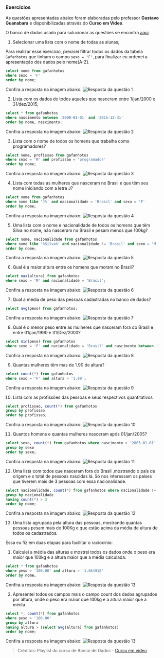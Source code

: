 ### Exercícios

As questões apresentadas abaixo foram elaboradas pelo professor **Gustavo Guanabara** e disponibilizadas através do **Curso em Vídeo**. 

O banco de dados usado para solucionar as questões se encontra [aqui](arquivos-exercicios/dump_cursoemvideo.sql).


1. Selecionar uma lista com o nome de todas as alunas;

Para realizar esse exercício, precisei filtrar todos os dados da tabela ``Gafanhotos`` que tinham o campo ``sexo = 'F'``, para finalizar eu ordenei a apresentação dos dados pelo nome(A-Z).


```sql
select nome from gafanhotos
where sexo = 'F'
order by nome;
```

Confira a resposta na imagem abaixo:
![Resposta da questão 1](../img/exercicio1.PNG)


2. Lista com os dados de todos aqueles que nasceram entre 1/jan/2000 e 31/dez/2015;

```sql
select * from gafanhotos
where nascimento between '2000-01-01' and '2015-12-31'
order by nome, nascimento;
```

Confira a resposta na imagem abaixo:
![Resposta da questão 2](../img/exercicio2.PNG)


3. Lista com o nome de todos os homens que trabalha como programadores?

```sql
select nome, profissao from gafanhotos
where sexo = 'M' and profissao = 'programador'
order by nome;
```

Confira a resposta na imagem abaixo:
![Resposta da questão 3](../img/exercicio3.PNG)

4. Lista com todas as mulheres que nasceram no Brasil e que têm seu nome iniciando com a letra J?

```sql
select nome from gafanhotos
where nome like 'J%' and nacionalidade = 'Brasil' and sexo = 'F'
order by nome;
```
Confira a resposta na imagem abaixo:
![Resposta da questão 4](../img/exercicio4.PNG)

5. Uma lista com o nome e nacionalidade de todos os homens que têm Silva no nome, não nasceram no Brasil e pesam menos que 100kg?

```sql
select nome, nacionalidade from gafanhotos
where nome like '%Silva%' and nacionalidade != 'Brasil' and sexo = 'M' and peso < '100'
order by nome;
```
Confira a resposta na imagem abaixo:
![Resposta da questão 5](../img/exercicio5.PNG)

6. Qual é a maior altura entre os homens que moram no Brasil?

```sql
select max(altura) from gafanhotos
where sexo = 'M' and nacionalidade = 'Brasil';
```
Confira a resposta na imagem abaixo:
![Resposta da questão 6](../img/exercicio6.PNG)

7. Qual a média de peso das pessoas cadastradas no banco de dados?
```sql
select avg(peso) from gafanhotos;
```
Confira a resposta na imagem abaixo:
![Resposta da questão 7](../img/exercicio7.PNG)

8. Qual é o menor peso entre as mulheres que nasceram fora do Brasil e entre 01/jan/1990 e 31/Dez/2000?

```sql
select min(peso) from gafanhotos
where sexo = 'F' and nacionalidade = 'Brasil' and nascimento between '1990-01-01' and '2000-12-31';
```
Confira a resposta na imagem abaixo:
![Resposta da questão 8](../img/exercicio8.PNG)

9.  Quantas mulheres têm mas de 1.90 de altura?

```sql
select count(*) from gafanhotos
where sexo = 'F' and altura > '1,90';
```
Confira a resposta na imagem abaixo:
![Resposta da questão 9](../img/exercicio9.PNG)

10. Lista com as profissões das pessoas e seus respectivos quantitativos


```sql
select profissao, count(*) from gafanhotos
group by profissao
order by profissao;
```
Confira a resposta na imagem abaixo:
![Resposta da questão 10](../img/exercicio10.PNG)

11. Quantos homens e quantas mulheres nasceram após 01/jan/2005?

```sql
select sexo, count(*) from gafanhotos where nascimento > '2005-01-01'
group by sexo 
order by sexo;
```
Confira a resposta na imagem abaixo:
![Resposta da questão 11](../img/exercicio11.PNG)


12. Uma lista com todos que nasceram fora do Brasil ,mostrando o país de origem e o total de pessoas nascidas lá. Só nos interessam os países que tiverem mais de 3 pessoas com essa nacionalidade.

```sql
select nacionalidade, count(*) from gafanhotos where nacionalidade != 'Brasil'
group by nacionalidade 
having count(*) > 3
order by nome;
```
Confira a resposta na imagem abaixo:
![Resposta da questão 12](../img/exercicio12.PNG)

13. Uma lista agrupada pela altura das pessoas, mostrando quantas pessoas pesam mais de 100Kg e que estão acima da média de altura de todos os cadastrados.


Essa eu fiz em duas etapas para facilitar o raciocínio:
1) Calculei a média das alturas e mostrei todos os dados onde o peso era maior que 100kg e a altura maior que a média calculada:

```sql
select * from gafanhotos
where peso > '100.00' and altura > '1.664918'
order by nome;
```
Confira a resposta na imagem abaixo:
![Resposta da questão 13](../img/exercicio13_parte1.PNG)

2) Apresentei todos os campos mais o campo count dos dados agrupados por altura, onde o peso era maior que 100kg e a altura maior que a média

```sql
select *, count(*) from gafanhotos
where peso > '100.00'
group by altura
having altura > (select avg(altura) from gafanhotos)
order by nome;
```
Confira a resposta na imagem abaixo:
![Resposta da questão 13](../img/exercicio13_parte2.PNG)



>Créditos:
> Playlist do curso de Banco de Dados - [Curso em vídeo](https://www.youtube.com/watch?v=Ofktsne-utM&list=PLHz_AreHm4dkBs-795Dsgvau_ekxg8g1r).